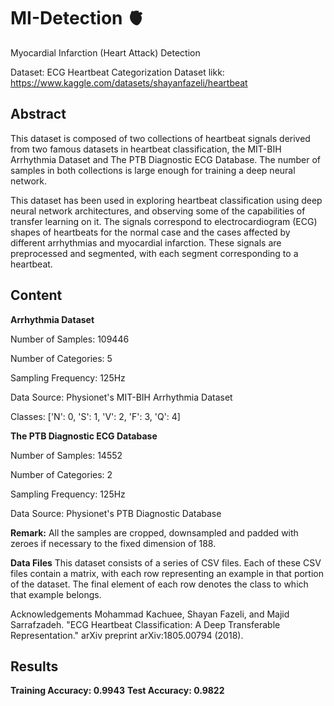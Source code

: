 # MI-Detection 🫀
Myocardial Infarction (Heart Attack) Detection

Dataset: ECG Heartbeat Categorization Dataset 
likk: https://www.kaggle.com/datasets/shayanfazeli/heartbeat

## **Abstract**

This dataset is composed of two collections of heartbeat signals derived from two famous datasets in heartbeat classification, the MIT-BIH Arrhythmia Dataset and The PTB Diagnostic ECG Database. The number of samples in both collections is large enough for training a deep neural network.

This dataset has been used in exploring heartbeat classification using deep neural network architectures, and observing some of the capabilities of transfer learning on it. The signals correspond to electrocardiogram (ECG) shapes of heartbeats for the normal case and the cases affected by different arrhythmias and myocardial infarction. These signals are preprocessed and segmented, with each segment corresponding to a heartbeat.

## **Content**

**Arrhythmia Dataset**

Number of Samples: 109446

Number of Categories: 5

Sampling Frequency: 125Hz

Data Source: Physionet's MIT-BIH Arrhythmia Dataset

Classes: ['N': 0, 'S': 1, 'V': 2, 'F': 3, 'Q': 4]

**The PTB Diagnostic ECG Database**

Number of Samples: 14552

Number of Categories: 2

Sampling Frequency: 125Hz

Data Source: Physionet's PTB Diagnostic Database

**Remark:** All the samples are cropped, downsampled and padded with zeroes if necessary to the fixed dimension of 188.

**Data Files**
This dataset consists of a series of CSV files. Each of these CSV files contain a matrix, with each row representing an example in that portion of the dataset. The final element of each row denotes the class to which that example belongs.

Acknowledgements
Mohammad Kachuee, Shayan Fazeli, and Majid Sarrafzadeh. "ECG Heartbeat Classification: A Deep Transferable Representation." arXiv preprint arXiv:1805.00794 (2018).

## **Results**
**Training Accuracy: 0.9943**
**Test Accuracy: 0.9822**

